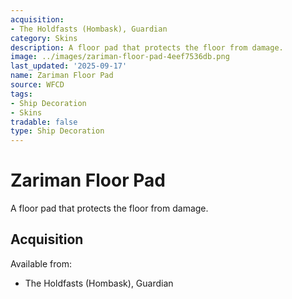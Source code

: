 ```yaml
---
acquisition:
- The Holdfasts (Hombask), Guardian
category: Skins
description: A floor pad that protects the floor from damage.
image: ../images/zariman-floor-pad-4eef7536db.png
last_updated: '2025-09-17'
name: Zariman Floor Pad
source: WFCD
tags:
- Ship Decoration
- Skins
tradable: false
type: Ship Decoration
---
```


# Zariman Floor Pad

A floor pad that protects the floor from damage.

## Acquisition

Available from:
- The Holdfasts (Hombask), Guardian

